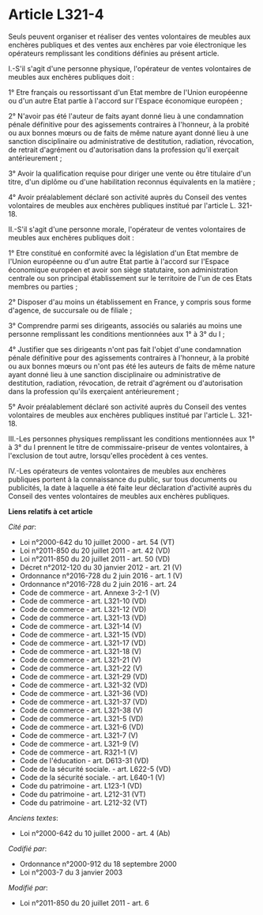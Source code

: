 # Article L321-4

Seuls peuvent organiser et réaliser des ventes volontaires de meubles aux enchères publiques et des ventes aux enchères par
voie électronique les opérateurs remplissant les conditions définies au présent article. 

I.-S'il s'agit d'une personne physique, l'opérateur de ventes volontaires de meubles aux enchères publiques doit : 

1° Etre français ou ressortissant d'un Etat membre de l'Union européenne ou d'un autre Etat partie à l'accord sur l'Espace
économique européen ; 

2° N'avoir pas été l'auteur de faits ayant donné lieu à une condamnation pénale définitive pour des agissements contraires à
l'honneur, à la probité ou aux bonnes mœurs ou de faits de même nature ayant donné lieu à une sanction disciplinaire ou
administrative de destitution, radiation, révocation, de retrait d'agrément ou d'autorisation dans la profession qu'il
exerçait antérieurement ; 

3° Avoir la qualification requise pour diriger une vente ou être titulaire d'un titre, d'un diplôme ou d'une habilitation
reconnus équivalents en la matière ; 

4° Avoir préalablement déclaré son activité auprès du Conseil des ventes volontaires de meubles aux enchères publiques
institué par l'article L. 321-18. 

II.-S'il s'agit d'une personne morale, l'opérateur de ventes volontaires de meubles aux enchères publiques doit : 

1° Etre constitué en conformité avec la législation d'un Etat membre de l'Union européenne ou d'un autre Etat partie à
l'accord sur l'Espace économique européen et avoir son siège statutaire, son administration centrale ou son principal
établissement sur le territoire de l'un de ces Etats membres ou parties ; 

2° Disposer d'au moins un établissement en France, y compris sous forme d'agence, de succursale ou de filiale ; 

3° Comprendre parmi ses dirigeants, associés ou salariés au moins une personne remplissant les conditions mentionnées aux 1°
à 3° du I ; 

4° Justifier que ses dirigeants n'ont pas fait l'objet d'une condamnation pénale définitive pour des agissements contraires à
l'honneur, à la probité ou aux bonnes mœurs ou n'ont pas été les auteurs de faits de même nature ayant donné lieu à une
sanction disciplinaire ou administrative de destitution, radiation, révocation, de retrait d'agrément ou d'autorisation dans
la profession qu'ils exerçaient antérieurement ; 

5° Avoir préalablement déclaré son activité auprès du Conseil des ventes volontaires de meubles aux enchères publiques
institué par l'article L. 321-18. 

III.-Les personnes physiques remplissant les conditions mentionnées aux 1° à 3° du I prennent le titre de commissaire-priseur
de ventes volontaires, à l'exclusion de tout autre, lorsqu'elles procèdent à ces ventes. 

IV.-Les opérateurs de ventes volontaires de meubles aux enchères publiques portent à la connaissance du public, sur tous
documents ou publicités, la date à laquelle a été faite leur déclaration d'activité auprès du Conseil des ventes volontaires
de meubles aux enchères publiques.

**Liens relatifs à cet article**

_Cité par_:

  - Loi n°2000-642 du 10 juillet 2000 - art. 54 (VT)
  - Loi n°2011-850 du 20 juillet 2011 - art. 42 (VD)
  - Loi n°2011-850 du 20 juillet 2011 - art. 50 (VD)
  - Décret n°2012-120 du 30 janvier 2012 - art. 21 (V)
  - Ordonnance n°2016-728 du 2 juin 2016 - art. 1 (V)
  - Ordonnance n°2016-728 du 2 juin 2016 - art. 24
  - Code de commerce - art. Annexe 3-2-1 (V)
  - Code de commerce - art. L321-10 (VD)
  - Code de commerce - art. L321-12 (VD)
  - Code de commerce - art. L321-13 (VD)
  - Code de commerce - art. L321-14 (V)
  - Code de commerce - art. L321-15 (VD)
  - Code de commerce - art. L321-17 (VD)
  - Code de commerce - art. L321-18 (V)
  - Code de commerce - art. L321-21 (V)
  - Code de commerce - art. L321-22 (V)
  - Code de commerce - art. L321-29 (VD)
  - Code de commerce - art. L321-32 (VD)
  - Code de commerce - art. L321-36 (VD)
  - Code de commerce - art. L321-37 (VD)
  - Code de commerce - art. L321-38 (V)
  - Code de commerce - art. L321-5 (VD)
  - Code de commerce - art. L321-6 (VD)
  - Code de commerce - art. L321-7 (V)
  - Code de commerce - art. L321-9 (V)
  - Code de commerce - art. R321-1 (V)
  - Code de l'éducation - art. D613-31 (VD)
  - Code de la sécurité sociale. - art. L622-5 (VD)
  - Code de la sécurité sociale. - art. L640-1 (V)
  - Code du patrimoine - art. L123-1 (VD)
  - Code du patrimoine - art. L212-31 (VT)
  - Code du patrimoine - art. L212-32 (VT)

_Anciens textes_:

  - Loi n°2000-642 du 10 juillet 2000 - art. 4 (Ab)

_Codifié par_:

  - Ordonnance n°2000-912 du 18 septembre 2000
  - Loi n°2003-7 du 3 janvier 2003

_Modifié par_:

  - Loi n°2011-850 du 20 juillet 2011 - art. 6
